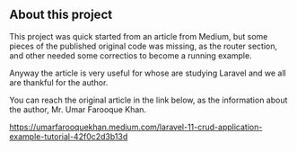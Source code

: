 ## About this project

This project was quick started from an article from Medium, but some pieces of the published original code was missing, as the router section, and other needed some correctios to become a running example.

Anyway the article is very useful for whose are studying Laravel and we all are thankful for the author.

You can reach the original article in the link below, as the information about the author, Mr. Umar Farooque Khan.

https://umarfarooquekhan.medium.com/laravel-11-crud-application-example-tutorial-42f0c2d3b13d

